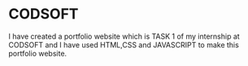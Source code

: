 # CODSOFT
I have created a portfolio website which is TASK 1 of my internship at CODSOFT and I have used HTML,CSS and JAVASCRIPT to make this portfolio website.

